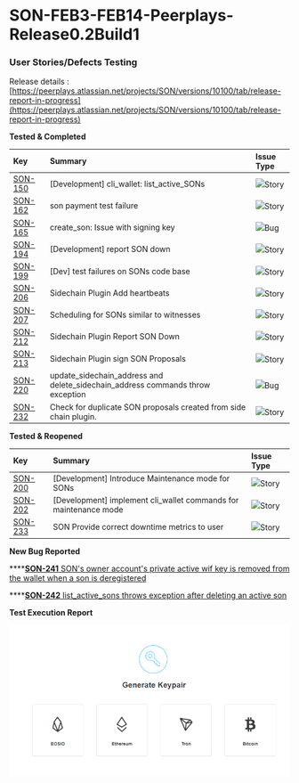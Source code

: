 # SON-FEB3-FEB14-Peerplays-Release0.2Build1

### **User Stories/Defects Testing** <a id="SON-FEB3-FEB14-Peerplays-Release0.2Build1-UserStories/DefectsTesting"></a>

Release details : [https://peerplays.atlassian.net/projects/SON/versions/10100/tab/release-report-in-progress](https://peerplays.atlassian.net/projects/SON/versions/10100/tab/release-report-in-progress)



**Tested & Completed**

| Key | Summary | Issue Type |
| :--- | :--- | :--- |
| [SON-150](https://peerplays.atlassian.net/browse/SON-150) | \[Development\] cli\_wallet: list\_active\_SONs | ![](https://peerplays.atlassian.net/secure/viewavatar?size=medium&avatarId=10315&avatarType=issuetype)Story |
| [SON-162](https://peerplays.atlassian.net/browse/SON-162) | son payment test failure | ![](https://peerplays.atlassian.net/secure/viewavatar?size=medium&avatarId=10315&avatarType=issuetype)Story |
| [SON-165](https://peerplays.atlassian.net/browse/SON-165) | create\_son: Issue with signing key | ![](https://peerplays.atlassian.net/secure/viewavatar?size=medium&avatarId=10303&avatarType=issuetype)Bug |
| [SON-194](https://peerplays.atlassian.net/browse/SON-194) | \[Development\] report SON down | ![](https://peerplays.atlassian.net/secure/viewavatar?size=medium&avatarId=10315&avatarType=issuetype)Story |
| [SON-199](https://peerplays.atlassian.net/browse/SON-199) | \[Dev\] test failures on SONs code base | ![](https://peerplays.atlassian.net/secure/viewavatar?size=medium&avatarId=10315&avatarType=issuetype)Story |
| [SON-206](https://peerplays.atlassian.net/browse/SON-206) | Sidechain Plugin Add heartbeats | ![](https://peerplays.atlassian.net/secure/viewavatar?size=medium&avatarId=10315&avatarType=issuetype)Story |
| [SON-207](https://peerplays.atlassian.net/browse/SON-207) | Scheduling for SONs similar to witnesses | ![](https://peerplays.atlassian.net/secure/viewavatar?size=medium&avatarId=10315&avatarType=issuetype)Story |
| [SON-212](https://peerplays.atlassian.net/browse/SON-212) | Sidechain Plugin Report SON Down | ![](https://peerplays.atlassian.net/secure/viewavatar?size=medium&avatarId=10315&avatarType=issuetype)Story |
| [SON-213](https://peerplays.atlassian.net/browse/SON-213) | Sidechain Plugin sign SON Proposals | ![](https://peerplays.atlassian.net/secure/viewavatar?size=medium&avatarId=10315&avatarType=issuetype)Story |
| [SON-220](https://peerplays.atlassian.net/browse/SON-220) | update\_sidechain\_address and delete\_sidechain\_address commands throw exception | ![](https://peerplays.atlassian.net/secure/viewavatar?size=medium&avatarId=10303&avatarType=issuetype)Bug |
| [SON-232](https://peerplays.atlassian.net/browse/SON-232) | Check for duplicate SON proposals created from side chain plugin. | ![](https://peerplays.atlassian.net/secure/viewavatar?size=medium&avatarId=10315&avatarType=issuetype)Story |

**Tested & Reopened**

| Key | Summary | Issue Type |
| :--- | :--- | :--- |
| [SON-200](https://peerplays.atlassian.net/browse/SON-200) | \[Development\] Introduce Maintenance mode for SONs | ![](https://peerplays.atlassian.net/secure/viewavatar?size=medium&avatarId=10315&avatarType=issuetype)Story |
| [SON-202](https://peerplays.atlassian.net/browse/SON-202) | \[Development\] implement cli\_wallet commands for maintenance mode | ![](https://peerplays.atlassian.net/secure/viewavatar?size=medium&avatarId=10315&avatarType=issuetype)Story |
| [SON-233](https://peerplays.atlassian.net/browse/SON-233) | SON Provide correct downtime metrics to user | ![](https://peerplays.atlassian.net/secure/viewavatar?size=medium&avatarId=10315&avatarType=issuetype)Story |

**New Bug Reported**

\*\*\*\*[**SON-241** SON's owner account's private active wif key is removed from the wallet when a son is deregistered](https://peerplays.atlassian.net/browse/SON-241)

\*\*\*\*[**SON-242** list\_active\_sons throws exception after deleting an active son](https://peerplays.atlassian.net/browse/SON-242)



**Test Execution Report**

![Test Execution Report](../../.gitbook/assets/image%20%2814%29.png)

